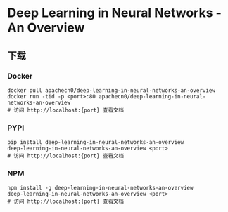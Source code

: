 # Deep Learning in Neural Networks - An Overview

## 下载

### Docker

```
docker pull apachecn0/deep-learning-in-neural-networks-an-overview
docker run -tid -p <port>:80 apachecn0/deep-learning-in-neural-networks-an-overview
# 访问 http://localhost:{port} 查看文档
```

### PYPI

```
pip install deep-learning-in-neural-networks-an-overview
deep-learning-in-neural-networks-an-overview <port>
# 访问 http://localhost:{port} 查看文档
```

### NPM

```
npm install -g deep-learning-in-neural-networks-an-overview
deep-learning-in-neural-networks-an-overview <port>
# 访问 http://localhost:{port} 查看文档
```